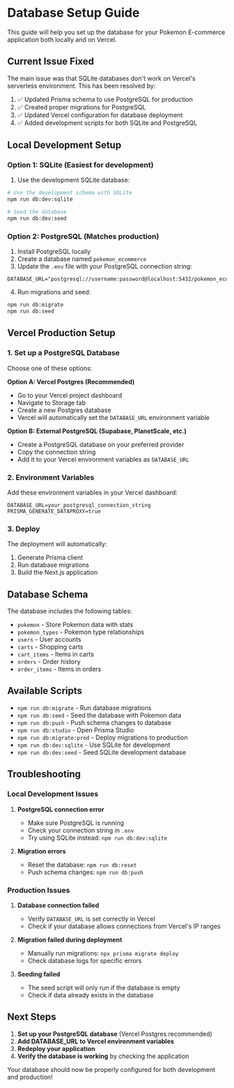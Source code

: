 # Database Setup Guide

This guide will help you set up the database for your Pokemon E-commerce application both locally and on Vercel.

## Current Issue Fixed

The main issue was that SQLite databases don't work on Vercel's serverless environment. This has been resolved by:

1. ✅ Updated Prisma schema to use PostgreSQL for production
2. ✅ Created proper migrations for PostgreSQL
3. ✅ Updated Vercel configuration for database deployment
4. ✅ Added development scripts for both SQLite and PostgreSQL

## Local Development Setup

### Option 1: SQLite (Easiest for development)

1. Use the development SQLite database:
```bash
# Use the development schema with SQLite
npm run db:dev:sqlite

# Seed the database
npm run db:dev:seed
```

### Option 2: PostgreSQL (Matches production)

1. Install PostgreSQL locally
2. Create a database named `pokemon_ecommerce`
3. Update the `.env` file with your PostgreSQL connection string:
```
DATABASE_URL="postgresql://username:password@localhost:5432/pokemon_ecommerce"
```

4. Run migrations and seed:
```bash
npm run db:migrate
npm run db:seed
```

## Vercel Production Setup

### 1. Set up a PostgreSQL Database

Choose one of these options:

**Option A: Vercel Postgres (Recommended)**
- Go to your Vercel project dashboard
- Navigate to Storage tab
- Create a new Postgres database
- Vercel will automatically set the `DATABASE_URL` environment variable

**Option B: External PostgreSQL (Supabase, PlanetScale, etc.)**
- Create a PostgreSQL database on your preferred provider
- Copy the connection string
- Add it to your Vercel environment variables as `DATABASE_URL`

### 2. Environment Variables

Add these environment variables in your Vercel dashboard:

```
DATABASE_URL=your_postgresql_connection_string
PRISMA_GENERATE_DATAPROXY=true
```

### 3. Deploy

The deployment will automatically:
1. Generate Prisma client
2. Run database migrations
3. Build the Next.js application

## Database Schema

The database includes the following tables:
- `pokemon` - Store Pokemon data with stats
- `pokemon_types` - Pokemon type relationships
- `users` - User accounts
- `carts` - Shopping carts
- `cart_items` - Items in carts
- `orders` - Order history
- `order_items` - Items in orders

## Available Scripts

- `npm run db:migrate` - Run database migrations
- `npm run db:seed` - Seed the database with Pokemon data
- `npm run db:push` - Push schema changes to database
- `npm run db:studio` - Open Prisma Studio
- `npm run db:migrate:prod` - Deploy migrations to production
- `npm run db:dev:sqlite` - Use SQLite for development
- `npm run db:dev:seed` - Seed SQLite development database

## Troubleshooting

### Local Development Issues

1. **PostgreSQL connection error**
   - Make sure PostgreSQL is running
   - Check your connection string in `.env`
   - Try using SQLite instead: `npm run db:dev:sqlite`

2. **Migration errors**
   - Reset the database: `npm run db:reset`
   - Push schema changes: `npm run db:push`

### Production Issues

1. **Database connection failed**
   - Verify `DATABASE_URL` is set correctly in Vercel
   - Check if your database allows connections from Vercel's IP ranges

2. **Migration failed during deployment**
   - Manually run migrations: `npx prisma migrate deploy`
   - Check database logs for specific errors

3. **Seeding failed**
   - The seed script will only run if the database is empty
   - Check if data already exists in the database

## Next Steps

1. **Set up your PostgreSQL database** (Vercel Postgres recommended)
2. **Add DATABASE_URL to Vercel environment variables**
3. **Redeploy your application**
4. **Verify the database is working** by checking the application

Your database should now be properly configured for both development and production!
